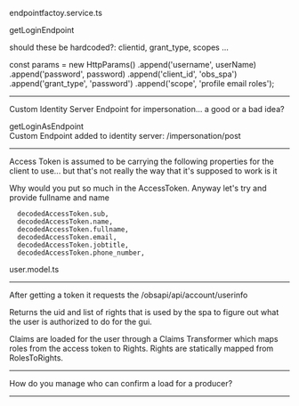 endpointfactoy.service.ts  

getLoginEndpoint

should these be hardcoded?: clientid, grant_type, scopes ... 

   const params = new HttpParams()
            .append('username', userName)
            .append('password', password)
            .append('client_id', 'obs_spa')
            .append('grant_type', 'password')
            .append('scope', 'profile email roles');
			
--------------------------------------------------------------------------------
Custom Identity Server Endpoint for impersonation... a good or a bad idea?
			
getLoginAsEndpoint	
Custom Endpoint added to identity server: /impersonation/post


--------------------------------------------------------------------------------
Access Token is assumed to be carrying the following properties for the client to use... 
but that's not really the way that it's supposed to work is it

Why would you put so much in the AccessToken. Anyway let's try and provide fullname and name


      decodedAccessToken.sub,
      decodedAccessToken.name,
      decodedAccessToken.fullname,
      decodedAccessToken.email,
      decodedAccessToken.jobtitle,
      decodedAccessToken.phone_number,
	  
user.model.ts


------------------------------------------------------------------------------
After getting a token it requests the /obsapi/api/account/userinfo

Returns the uid and list of rights that is used by the spa to figure out what the user is authorized to do for the gui.

Claims are loaded for the user through a Claims Transformer which maps roles from the access token to Rights.
Rights are statically mapped from RolesToRights.

------------------------------------------------------------------------------

How do you manage who can confirm a load for a producer?

------------------------------------------------------------------------------







	